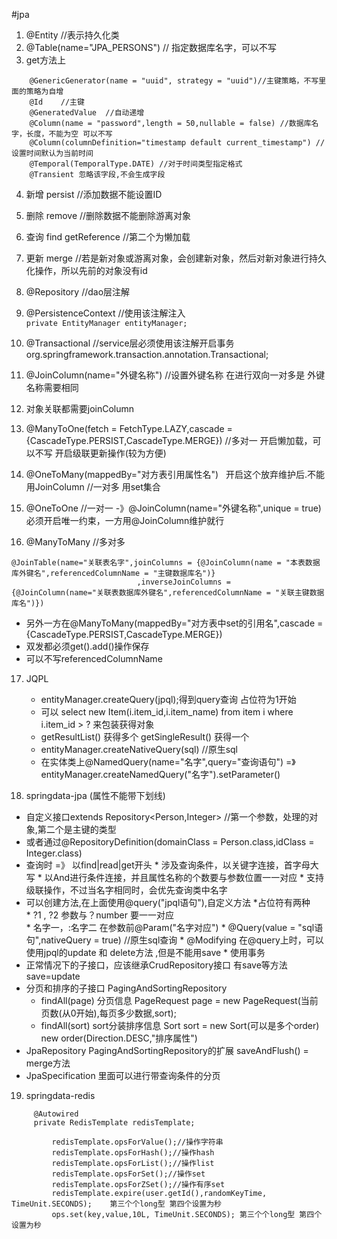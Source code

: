 #jpa
1. @Entity                   //表示持久化类
2. @Table(name="JPA_PERSONS")  // 指定数据库名字，可以不写
3. get方法上
  ``` 
	  @GenericGenerator(name = "uuid", strategy = "uuid")//主键策略，不写里面的策略为自增   
      @Id    //主键
	  @GeneratedValue  //自动递增
      @Column(name = "password",length = 50,nullable = false) //数据库名字，长度，不能为空 可以不写
	  @Column(columnDefinition="timestamp default current_timestamp") //设置时间默认为当前时间
      @Temporal(TemporalType.DATE) //对于时间类型指定格式
	  @Transient 忽略该字段,不会生成字段
  ```
4. 新增 persist //添加数据不能设置ID
5. 删除 remove  //删除数据不能删除游离对象
6. 查询 find getReference //第二个为懒加载
7. 更新 merge //若是新对象或游离对象，会创建新对象，然后对新对象进行持久化操作，所以先前的对象没有id 


8. @Repository //dao层注解
9. @PersistenceContext  //使用该注解注入  
  `private EntityManager entityManager;`

10. @Transactional //service层必须使用该注解开启事务   org.springframework.transaction.annotation.Transactional;

11. @JoinColumn(name="外键名称") //设置外键名称 在进行双向一对多是 外键名称需要相同
12. 对象关联都需要joinColumn
13. @ManyToOne(fetch = FetchType.LAZY,cascade = {CascadeType.PERSIST,CascadeType.MERGE}) //多对一  开启懒加载，可以不写 开启级联更新操作(较为方便)
14. @OneToMany(mappedBy="对方表引用属性名")   开启这个放弃维护后.不能用JoinColumn //一对多 用set集合
15. @OneToOne //一对一   -》@JoinColumn(name="外键名称",unique = true) 必须开启唯一约束，一方用@JoinColumn维护就行
16. @ManyToMany  //多对多
  ```
  @JoinTable(name="关联表名字",joinColumns = {@JoinColumn(name = "本表数据库外键名",referencedColumnName = "主键数据库名")}    
                              ,inverseJoinColumns = {@JoinColumn(name="关联表数据库外键名",referencedColumnName = "关联主键数据库名")})
  ```
  * 另外一方在@ManyToMany(mappedBy="对方表中set的引用名",cascade = {CascadeType.PERSIST,CascadeType.MERGE})
  * 双发都必须get().add()操作保存
  * 可以不写referencedColumnName


17. JQPL
    * entityManager.createQuery(jpql);得到query查询 占位符为1开始
    * 可以 select new Item(i.item_id,i.item_name) from item i where i.item_id > ? 来包装获得对象
    * getResultList() 获得多个 getSingleResult() 获得一个
    * entityManager.createNativeQuery(sql) //原生sql
    * 在实体类上@NamedQuery(name="名字",query="查询语句")  =》entityManager.createNamedQuery("名字").setParameter()




18. springdata-jpa (属性不能带下划线)
  * 自定义接口extends Repository<Person,Integer> //第一个参数，处理的对象,第二个是主键的类型
  * 或者通过@RepositoryDefinition(domainClass = Person.class,idClass = Integer.class)
  * 查询时  =》 以find|read|get开头
        * 涉及查询条件，以关键字连接，首字母大写
        * 以And进行条件连接，并且属性名称的个数要与参数位置一一对应
        * 支持级联操作，不过当名字相同时，会优先查询类中名字
  * 可以创建方法,在上面使用@query("jpql语句"),自定义方法
        *占位符有两种  
			* ?1 , ?2  参数与？number  要一一对应  
            * 名字一，:名字二   在参数前@Param("名字对应")
        * @Query(value = "sql语句",nativeQuery = true)  //原生sql查询
        * @Modifying 在@query上时，可以使用jpql的update 和 delete方法 ,但是不能用save
		* 使用事务
  * 正常情况下的子接口，应该继承CrudRepository接口 有save等方法  save=update
  * 分页和排序的子接口 PagingAndSortingRepository
	*  findAll(page)  分页信息 PageRequest page = new PageRequest(当前页数(从0开始),每页多少数据,sort);
    *  findAll(sort)  sort分装排序信息   Sort sort = new Sort(可以是多个order)    new order(Direction.DESC,"排序属性")
  * JpaRepository PagingAndSortingRepository的扩展   saveAndFlush() = merge方法
  * JpaSpecification 里面可以进行带查询条件的分页

19. springdata-redis
 ```
      @Autowired
      private RedisTemplate redisTemplate;
	  
		  redisTemplate.opsForValue();//操作字符串
		  redisTemplate.opsForHash();//操作hash
		  redisTemplate.opsForList();//操作list
		  redisTemplate.opsForSet();//操作set
		  redisTemplate.opsForZSet();//操作有序set
		  redisTemplate.expire(user.getId(),randomKeyTime, TimeUnit.SECONDS);    第三个个long型 第四个设置为秒
		  ops.set(key,value,10L, TimeUnit.SECONDS); 第三个个long型 第四个设置为秒
```
